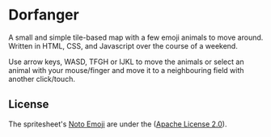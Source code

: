 # Dorfanger
A small and simple tile-based map with a few emoji animals to move around. Written in HTML, CSS, and Javascript over the course of a weekend.

Use arrow keys, WASD, TFGH or IJKL to move the animals or select an animal with your mouse/finger and move it to a neighbouring field with another click/touch.

## License

The spritesheet's [Noto Emoji](https://github.com/googlei18n/noto-emoji) are under the ([Apache License 2.0](https://github.com/googlei18n/noto-emoji/blob/master/LICENSE)).

